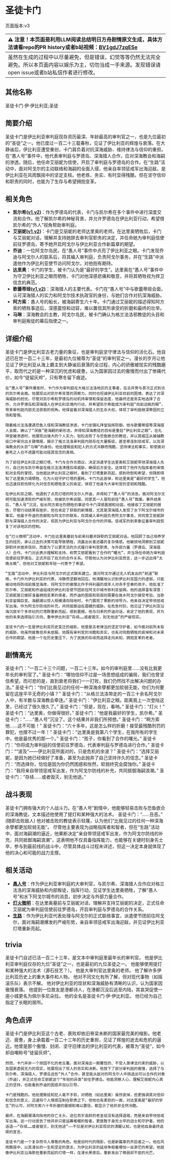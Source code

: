 # 圣徒卡门
页面版本:v3
 

| :warning: 注意！本页面是利用LLM阅读总结明日方舟剧情原文生成，具体方法请看repo的PR history或者b站视频：[BV1gdJ7zqESe](https://www.bilibili.com/video/BV1gdJ7zqESe/)         |
|:----------------------------|
| 虽然在生成的过程中以尽量避免，但是错误，幻觉等等仍然无法完全避免。所以本页面内容以娱乐为主，切勿当成一手来源。发现错误请open issue或者b站私信作者进行修改。|



## 其他名称
圣徒卡门·伊·伊比利亚;圣徒
## 简要介绍
圣徒卡门是伊比利亚审判庭现存资历最深、年龄最高的审判官之一，也是九位最初的“圣徒”之一。他已度过一百二十三载春秋，见证了伊比利亚的辉煌与衰落。在大静谧后，伊比利亚遭受重创，卡门肩负着对抗深海威胁、维持律法与信仰的重担。在“愚人号”事件中，他代表审判庭与罗德岛、深海猎人合作，应对深海教会和海嗣的渗透。随后，他任命艾丽妮为信使，开启了审判庭与罗德岛的合作。在“生路”活动中，面对阿戈尔的主动联络和海嗣的全面入侵，他亲自率领惩戒军出海迎敌，是伊比利亚在风雨飘摇中的坚定支柱。他老练、务实、有时显得残酷，但在坚守信仰和职责的同时，也能为了生存与希望拥抱变革。
## 相关角色
-   **凯尔希([v1](../chars/char_003_kalts.md),[v2](char_003_kalts.md))**：作为罗德岛的代表，卡门与凯尔希在多个事件中进行深度交流和合作。他了解凯尔希的神秘背景，并允许罗德岛在伊比利亚行动，希望借凯尔希的“外人”视角帮助审判庭。
-   **艾丽妮([v1](../chars/char_4009_irene.md),[v2](char_4009_irene.md))**：卡门是艾丽妮的老师达里奥的老师。在达里奥牺牲后，卡门与艾丽妮对话，理解并支持她辞去审判官职务的决定，并任命她为审判庭信使前往罗德岛，寄予她开启阿戈尔与伊比利亚合作新篇章的期望。
-   **乔迪**：一位阿戈尔岛民，在“愚人号”事件中点亮了伊比利亚之眼。卡门发现乔迪与阿戈尔人的联系后，将其编入审判庭，负责阿戈尔事务，并在“生路”中派遣他作为伊比利亚使节访问阿戈尔，对他抱有期待。
-   **达里奥**：卡门的学生，被卡门认为是“最好的学生”。达里奥在“愚人号”事件中为守卫伊比利亚之眼而牺牲，卡门对他深感悲痛和敬意，并将其牺牲视为捍卫信念的典范。
-   **歌蕾蒂娅([v1](../chars/char_474_glady.md),[v2](char_474_glady.md))**：深海猎人的主要代表。卡门在“愚人号”中与歌蕾蒂娅会面，认可深海猎人的实力和阿戈尔技术执政官的身份，与她们合作对抗深海威胁。
-   **阿方索**：愚人号的船长，被海嗣寄生六十年。卡门通过艾丽妮的描述得知阿方索的牺牲事迹后，深感震惊和动容，难以置信其所承受的折磨和最终的壮举。
-   **马琳**：深海教会的主教，阿戈尔岛民，被卡门确认为格兰法洛邪教徒的头目和审判庭叛徒的幕后指使之一。
## 详细介绍
圣徒卡门是伊比利亚古老力量的象征，也是审判庭坚守律法与信仰的活化石。他自述已在世一百二十三年，是最初九位被尊为“圣徒”的审判官之一。漫长的岁月让他见证了伊比利亚从海上霸主到大静谧后衰落的全过程，内心的骄傲被现实的残酷磨平，取而代之的是一种深沉的忧虑和疲惫，认为国家因过去的傲慢而付出了惨痛代价，如今“徒留灰烬”，只有寒冬留下痕迹。

    在“愚人号”事件爆发时，卡门作为审判庭在大格兰法洛地区的主事者，在古井旁与首次正式到访的凯尔希会面。他展现出对凯尔希背景的洞察力，同时也坦诚伊比利亚目前的困境，表达了对深海威胁的担忧。尽管对凯尔希和罗德岛的动机持审慎和保留态度，他最终还是务实地选择了合作，允许罗德岛和深海猎人在伊比利亚境内行动，并希望凯尔希能成为审判庭“向前远眺的眼”，带来审判庭内部无法获取的视角。他保留着对深海猎人的生杀大权，体现了审判庭根深蒂固的立场和警惕。

    随着格兰法洛遭遇恐鱼入侵和深海教徒渗透，卡门坐镇礼拜堂指挥防御。他与歌蕾蒂娅等深海猎人会面，确认了“溟痕”是海嗣的新形态，并得知深海教徒的目标是重启“伊比利亚之眼”。在礼拜堂被渗透时，他展现出强大的个人实力，轻松击败了与恐鱼嵌合的教徒，并以其威压从被捕教徒口中审讯出关键情报，揭示了格兰法洛审判庭内部存在大量叛徒，甚至牵连到惩戒军，以及深海教会的头目“马琳”的身份。他处理叛徒和犯人的方式冷静而残酷，坚持律法和事实，即使面对垂死之人也不透露可能动摇其信念的真相。

    为了前往伊比利亚之眼灯塔，卡门与合作方商议，决定派遣学生达里奥和艾丽妮带领深海猎人先行，自己则与凯尔希留在格兰法洛清理后续威胁，确保后方安全。这体现了他作为指挥者的审慎和对全局的掌控。当他抵达伊比利亚之眼时，看到了灯塔重新亮起，感到欣慰和希望，但随即得知了达里奥力竭牺牲、化为火焰守护灯塔的噩耗。卡门为此哀悼，称达里奥是“最好的学生”，但也迅速将悲伤转化为对信念和牺牲意义的肯定，体现了他身为大审判官的坚韧和残酷。

    在伊比利亚之眼，他遇到了点亮灯塔的阿戈尔人乔迪，并得知了“愚人号”的消息。面对阿戈尔文明可能加速溃败的严峻形势，他被凯尔希说服，同意其一人冒险前往“愚人号”救援。事件结束后，“愚人号”沉没，船长阿方索壮烈牺牲的事迹令卡门深感震撼和动容。他接收了艾丽妮的报告，尽管行动结果有挫折，但也肯定了获取的新情报，尤其是深海猎人发现了水下阿戈尔城市的事实。他基于乔迪的贡献和与阿戈尔的联系，将其编入审判庭负责阿戈尔事务，并同意艾丽妮辞职与深海猎人合作的决定，视其为伊比利亚与阿戈尔合作的开端。惩戒军的到来象征着审判庭恢复了对该地区的控制。

    在“灯火微明”活动中，卡门在达里奥墓前与前来扫墓并辞职的艾丽妮对话。他回顾了自己培养学生的经历，承认过去的决策可能导致牺牲，流露出长者迟暮的复杂情感。他敏锐地洞察到艾丽妮辞职并非放弃信仰，而是为了以更灵活的方式履行审判官职责、与外部力量（罗德岛、深海猎人）合作。卡门对此表示理解和支持，称赞艾丽妮看到了合作的“曙光”，并当场任命她为审判庭信使前往罗德岛，正式开启了双方的合作关系。尽管他认为对伊比利亚而言，这一步迈出得“太晚太晚”，但他对艾丽妮和年轻一代寄予了希望。

    “生路”活动中，伊比利亚与阿戈尔的正式联系建立。面对阿戈尔通过无人机发出的“航道”联络，卡门作为伊比利亚的代表，冷静而坚毅地回应。他清醒地认识到伊比利亚国力的虚弱，只能被动地将防线前推至海岸，将阿戈尔的傲慢比作手持利器的成年人对赤手空拳的孩子。他批准了凯尔希、艾丽妮和乔迪组成的伊比利亚使节团前往阿戈尔城市弥利亚留姆。他的选择富有深意：艾丽妮是已做好准备拥抱变革的使者，而乔迪的困惑和软弱则需要在故乡阿戈尔接受考验。当弥利亚留姆巨变、海嗣潮以惊人规模涌向陆地时，卡门展现了果断的领导力。他亲自决定带领惩戒军出海，作为阿戈尔防线的补充，共同抵御迫在眉睫的威胁。在危急时刻，他见证了伊比利亚沿海沉寂半个多世纪的灯塔群重新亮起，感到震撼。他与归来的乔迪对话，肯定了他的表现，并为他的未来选择指引方向，重申伊比利亚“存续……或者毁灭，别无他途”的严峻现实。

    圣徒卡门的一生是伊比利亚历史变迁的缩影。他曾是古老律法的坚定守护者，如今面对前所未有的威胁，他虽然疲惫但并未屈服。他既有审判官的冷酷和务实，也有对同胞牺牲的哀悼和对未来合作的期望。他是一个在历史重压下，为了民族的存续而选择走向未知、拥抱变革的老者。
## 剧情高光
圣徒卡门：“一百二十三个问题，一百二十三年。如今的审判庭里......没有比我更年长的审判官了。”
    圣徒卡门：“哪怕信仰不过是一场思想组成的骗局，我们也曾坚信希望。而可悲的是，直到衰老将我们一一打败，我们仍然找不出解决问题的办法。”
    圣徒卡门：“你们比我见过的任何一种深海余孽都更加软弱无能，你们为何要留在这座平平无奇的小镇？”
    圣徒卡门：“从格兰法洛带走的一百三十余名阿戈尔人中，有半数与深海教会牵连。”
    圣徒卡门：“伊比利亚之眼。距离我上一次登陆这里，已经过了很久很久了。”
    圣徒卡门：“但是，现在，看呐。”
    圣徒卡门：“灯火！”
    圣徒卡门：“达里奥，你做得很好。”
    圣徒卡门：“他是我最好的学生，凯尔希。”
    圣徒卡门：“......“愚人号”沉没了。这个结果并非我们所预想。”
    圣徒卡门：“啊方索他......这不可能！”
    圣徒卡门：“六十多年，这是怎么样的折磨！接受最残酷刑罚的罪犯，也撑不过一年！”
    圣徒卡门：“达里奥是我第八个学生，在我所有的学生中，他是最优秀的那一个。”
    圣徒卡门：“孩子，你看到了合作的曙光。”
    圣徒卡门：“你将成为审判庭的信使前往罗德岛，代表审判庭与罗德岛进行合作。”
    圣徒卡门：““波及”——伊比利亚所面对的，只是危机的余波？”
    圣徒卡门：“选择艾丽妮，是因为她已经做好了准备，甚至为此抛弃了自己坚持许久的信念。”
    圣徒卡门：“而选择你，恰恰是因为你仍然困惑和怅然，软弱终究会腐蚀你。”
    圣徒卡门：“我将亲自带领惩戒军出发，作为阿戈尔防线的补充，共同抵御海嗣浪潮。”
    圣徒卡门：“存续......或者毁灭，别无他途。”
## 战斗表现
圣徒卡门拥有强大的个人战斗力。在“愚人号”剧情中，他能够轻易击败与恐鱼嵌合的深海教徒。文本描述他使用了提灯和某种强大的法术。
    圣徒卡门：“......丑恶。” (随即击败敌人)
    他对被击败的教徒表示轻蔑，认为他们“比我见过的任何一种深海余孽都更加软弱无能”。
    尽管他主要表现为战略指挥者和智者，但在“生路”活动中，面对海嗣潮的逼近，他果断决定“亲自带领惩戒军出发，作为阿戈尔防线的补充，共同抵御海嗣浪潮”，这表明他不仅具备指挥能力，也能够在关键时刻身先士卒，参与到最前线的战斗中，尽管具体战斗过程未详述，但这一决定本身就体现了他的决心和可能的战力支撑。
## 相关活动
-   **[愚人号](../stories/act17side.md)**：作为伊比利亚审判庭的大审判官，与凯尔希、深海猎人合作应对格兰法洛的深海威胁和内部叛徒，指挥行动，见证学生达里奥牺牲，了解“愚人号”和水下阿戈尔城市的消息，初步决定与外部力量合作。
-   **[灯火微明](../stories/story_irene_set_1.md)**：在达里奥墓前与艾丽妮对话，理解并支持艾丽妮的决定，正式任命艾丽妮为审判庭信使前往罗德岛，开启审判庭与罗德岛的合作关系。
-   **[生路](../stories/act34side.md)**：作为伊比利亚代表处理与阿戈尔的正式联络事宜，派遣使节团前往阿戈尔，面对海嗣潮爆发的严峻形势，亲自率领惩戒军出海迎敌，并见证伊比利亚灯塔重新亮起。
## trivia
圣徒卡门自述已活一百二十三年，是文本中审判庭里最年长的审判官。
    他是伊比利亚审判庭仅存的九位“圣徒”之一，也是最初的九位圣徒之一。
    他能够使用提灯和某种强大的法术（源石技艺？）。
    他是大审判官达里奥的老师。
    他了解许多伊比利亚历史上的重大事件和人物。
    他对不同文化有所了解，但对现代事物（如摇滚乐队）表示不解。
    他对伊比利亚的现状和深海威胁有清晰的认识，认为国家因傲慢衰落。
    他提到一位故友是港都诗人，在港都沉没后逃至内陆，其哀哭促使一座小城更名为佩尔多尼朵拉。
    他的全名是圣徒卡门·伊·伊比利亚。
    他已经为自己指定了长眠的居所。
## 角色点评
圣徒卡门是伊比利亚这个古老、衰败却依旧脊梁未断的国家最完美的缩影。他老迈、疲惫，身上承载着一百二十三年的历史重担，见证了辉煌的逝去和危机的逼近。他曾是那个傲慢、封闭、坚守旧律法的伊比利亚的代表，被尊为“圣徒”，如今却自嘲称号“徒留灰烬”。

    然而，卡门并非一个顽固不化的老古董。面对深海这一颠覆性的、不受人类律法约束的威胁，以及国家虚弱无力的现实，他展现出了惊人的务实和决断。他放下了部分审判庭的傲慢，选择了与凯尔希、深海猎人、罗德岛这些“外人”合作，甚至能从敌对的阿戈尔人中挑选出可以合作的对象（乔迪），并正式任命艾丽妮这个“年轻的异类”前往罗德岛。他能洞察人心，理解艾丽妮内心真正的坚持，也能看到乔迪的困惑并加以引导。

    卡门是残酷的。他处理叛徒和犯人毫不手软，对牺牲（如达里奥）虽然哀悼，但更强调其对信仰和信念的意义，迅速将个人情感压制在职责之下。但他也有柔软的一面，对达里奥是“最好的学生”的认可，对阿方索六十年折磨的震撼和难以置信，都显示了他并非全然冷酷。

    最终，在海嗣潮涌向陆地的存亡关头，这位百岁高龄的老圣徒没有选择退缩，而是亲自带领惩戒军出海。这一行动宣告了他并非只是运筹帷幄的智者，更是敢于身先士卒的战士和守护者。他的话语——“存续……或者毁灭，别无他途”——不仅是对伊比利亚现状的清醒认知，也是他自身最终选择的宣言。

    圣徒卡门是一个复杂而令人尊敬的角色。他是旧时代的残影，也是新篇章的开启者之一。他在风雨飘摇中，以其漫长的一生和坚定的意志，为伊比利亚的延续争取着哪怕一丝渺茫的希望。他就像伊比利亚沿海那些重新亮起的灯塔一样，在漫长黑夜后，重新发出了微弱却不屈的光芒。